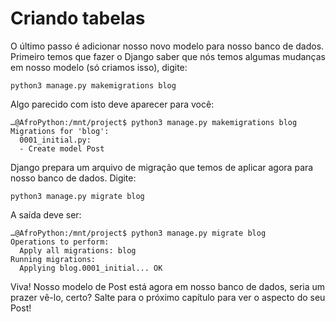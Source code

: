# Criando tabelas

O último passo é adicionar nosso novo modelo para nosso banco de dados. Primeiro temos que fazer o Django saber que nós temos algumas mudanças em nosso modelo \(só criamos isso\), digite:

```text
python3 manage.py makemigrations blog
```

Algo parecido com isto deve aparecer para você:

```text
…@AfroPython:/mnt/project$ python3 manage.py makemigrations blog
Migrations for 'blog':
  0001_initial.py:
  - Create model Post
```

Django prepara um arquivo de migração que temos de aplicar agora para nosso banco de dados. Digite:

```text
python3 manage.py migrate blog
```

A saída deve ser:

```text
…@AfroPython:/mnt/project$ python3 manage.py migrate blog
Operations to perform:
  Apply all migrations: blog
Running migrations:
  Applying blog.0001_initial... OK
```

Viva! Nosso modelo de Post está agora em nosso banco de dados, seria um prazer vê-lo, certo? Salte para o próximo capítulo para ver o aspecto do seu Post!

